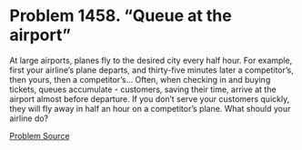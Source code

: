 # Problem 1458. “Queue at the airport”

At large airports, planes fly to the desired city every half hour. For example, first your airline’s plane departs, and thirty-five minutes later a competitor’s, then yours, then a competitor’s... Often, when checking in and buying tickets, queues accumulate - customers, saving their time, arrive at the airport almost before departure. If you don’t serve your customers quickly, they will fly away in half an hour on a competitor’s plane. What should your airline do?

[Problem Source](https://www.trizland.ru/tasks/6234/)